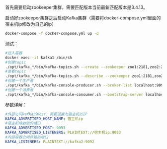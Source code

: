 首先需要启动zookeeper集群，需要匹配版本当前最新匹配版本是3.4.13。

启动好zookeeper集群之后启动Kafka集群（需要将docker-compose.yml里面的宿主机ip修改为自己的ip）

```bash
docker-compose -f docker-compose.yml up -d
```

测试：

```bash
#进入容器
docker exec -it kafka1 /bin/sh
#创建topic
./opt/kafka_*/bin/kafka-topics.sh --create --zookeeper zoo1:2181,zoo2:2181,zoo3:2181 --replication-factor 1 --partitions 1 --topic test1
#查看topic
./opt/kafka_*/bin/kafka-topics.sh --describe --zookeeper zoo1:2181,zoo2:2181,zoo3:2181 --topic test1
#创建一个生产者
./opt/kafka_*/bin/kafka-console-producer.sh --broker-list localhost:9092 --topic test1
#创建一个消费者
./opt/kafka_*/bin/kafka-console-consumer.sh --bootstrap-server localhost:9092 --topic test1 --from-beginning
```

参数详解：

```yml
#外部访问kafka的host，需要设置为宿主机的IP
KAFKA_ADVERTISED_HOST_NAME: 宿主机ip
#宿主机映射到的端口
KAFKA_ADVERTISED_PORT: 9093
KAFKA_ADVERTISED_LISTENERS: PLAINTEXT://宿主机ip:9093
#内部容器之间传输的端口
KAFKA_LISTENERS: PLAINTEXT://kafka2:9092
```

